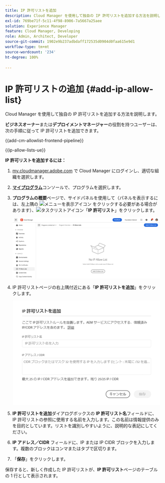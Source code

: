 ```yaml
---
title: IP 許可リストを追加
description: Cloud Manager を使用して独自の IP 許可リストを追加する方法を説明します。
exl-id: 769be71f-5c11-4f98-8906-7a5667a25aee
solution: Experience Manager
feature: Cloud Manager, Developing
role: Admin, Architect, Developer
source-git-commit: 1902e9b237adbdaff172535d0904d0faa615e9d1
workflow-type: tm+mt
source-wordcount: '234'
ht-degree: 100%

---
```



# IP 許可リストの追加 {#add-ip-allow-list}

Cloud Manager を使用して独自の IP 許可リストを追加する方法を説明します。

**ビジネスオーナー**&#x200B;または&#x200B;**デプロイメントマネージャー**&#x200B;の役割を持つユーザーは、次の手順に従って IP 許可リストを追加できます。

{{add-cm-allowlist-frontend-pipeline}}

{{ip-allow-lists-ue}}

**IP 許可リストを追加するには：**

1. [my.cloudmanager.adobe.com](https://my.cloudmanager.adobe.com/) で Cloud Manager にログインし、適切な組織を選択します。

1. **[マイプログラム](/help/implementing/cloud-manager/navigation.md#my-programs)**&#x200B;コンソールで、プログラムを選択します。

1. **プログラムの概要**&#x200B;ページで、サイドパネルを使用して（パネルを表示するには、左上隅の ![メニューを表示アイコン](https://spectrum.adobe.com/static/icons/workflow_18/Smock_ShowMenu_18_N.svg) をクリックする必要がある場合があります）、![タスクリストアイコン ](https://spectrum.adobe.com/static/icons/workflow_18/Smock_TaskList_18_N.svg)「**IP 許可リスト**」をクリックします。

   ![サイドパネルの「IP 許可リスト」オプション](/help/implementing/cloud-manager/assets/ip-allow-list/ip-allow-list-create.png)

1. IP 許可リストページの右上隅付近にある「**IP 許可リストを追加**」をクリックします。

   ![IP 許可リストを追加ダイアログボックス](/help/implementing/cloud-manager/assets/ip-allow-list/ip-allow-list-create02.png)

1. **IP 許可リストを追加**&#x200B;ダイアログボックスの **IP 許可リスト名**&#x200B;フィールドに、IP 許可リストの参照に使用する名前を入力します。この名前は情報提供のみを目的としています。リストを識別しやすいように、説明的な表記にしてください。

1. **IP アドレス／CIDR** フィールドに、IP または IP CIDR ブロックを入力します。複数のブロックはコンマまたはタブで区切ります。

1. 「**保存**」をクリックします。

保存すると、新しく作成した IP 許可リストが、**IP 許可リスト**&#x200B;ページのテーブルの 1 行として表示されます。

